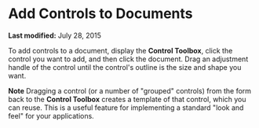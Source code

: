 
# Add Controls to Documents

 **Last modified:** July 28, 2015

To add controls to a document, display the  **Control Toolbox**, click the control you want to add, and then click the document. Drag an adjustment handle of the control until the control's outline is the size and shape you want.

 **Note**  Dragging a control (or a number of "grouped" controls) from the form back to the  **Control Toolbox** creates a template of that control, which you can reuse. This is a useful feature for implementing a standard "look and feel" for your applications.

